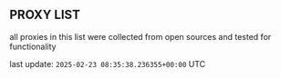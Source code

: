 ## PROXY LIST

all proxies in this list were collected from open sources and tested for functionality

last update: `2025-02-23 08:35:38.236355+00:00` UTC